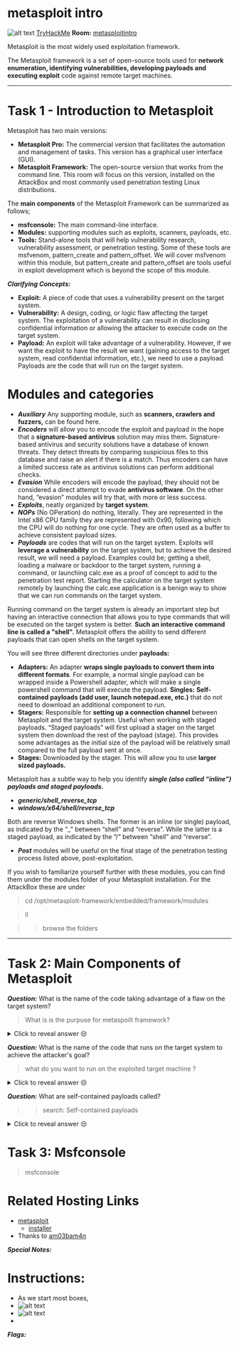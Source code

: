 
# metasploit intro

![alt text](https://assets.tryhackme.com/room-banners/metasploit.png)
 [TryHackMe](https://tryhackme.com/module/metasploit)
**Room:** [metasploitintro](https://tryhackme.com/room/metasploitintro)

Metasploit is the most widely used exploitation framework.

The Metasploit framework is a set of open-source tools used for **network enumeration, identifying vulnerabilities, developing payloads and executing exploit** code against remote target machines. 

****

# Task 1 - Introduction to Metasploit

Metasploit has two main versions:
- **Metasploit Pro:** The commercial version that facilitates the automation and management of tasks. This version has a graphical user interface (GUI).
- **Metasploit Framework:** The open-source version that works from the command line. This room will focus on this version, installed on the AttackBox and most commonly used penetration testing Linux distributions.

The **main components** of the Metasploit Framework can be summarized as follows;

- **msfconsole:** The main command-line interface.
- **Modules:** supporting modules such as exploits, scanners, payloads, etc.
- **Tools:** Stand-alone tools that will help vulnerability research, vulnerability assessment, or penetration testing. Some of these tools are msfvenom, pattern_create and pattern_offset. We will cover msfvenom within this module, but pattern_create and pattern_offset are tools useful in exploit development which is beyond the scope of this module.

***Clarifying Concepts:***
- **Exploit:** A piece of code that uses a vulnerability present on the target system.
- **Vulnerability:** A design, coding, or logic flaw affecting the target system. The exploitation of a vulnerability can result in disclosing confidential information or allowing the attacker to execute code on the target system.
- **Payload:** An exploit will take advantage of a vulnerability. However, if we want the exploit to have the result we want (gaining access to the target system, read confidential information, etc.), we need to use a payload. Payloads are the code that will run on the target system.

# Modules and categories
  - ***Auxiliary***
    Any supporting module, such as **scanners, crawlers and fuzzers,** can be found here.
  - ***Encoders*** will allow you to encode the exploit and payload in the hope that a **signature-based antivirus** solution may miss  them. Signature-based antivirus and security solutions have a database of known threats. They detect threats by comparing suspicious files to this database and raise an alert if there is a match. Thus encoders can have a limited success rate as antivirus solutions can perform additional checks.
  - ***Evasion***
    While encoders will encode the payload, they should not be considered a direct attempt to evade **antivirus software**. On the other hand, “evasion” modules will try that, with more or less success.
  - ***Exploits***, neatly organized by **target system**.
  - ***NOPs*** (No OPeration) do nothing, literally. They are represented in the Intel x86 CPU family they are represented with 0x90, following which the CPU will do nothing for one cycle. They are often used as a buffer to achieve consistent payload sizes.
  - ***Payloads*** are codes that will run on the target system.
Exploits will **leverage a vulnerability** on the target system, but to achieve the desired result, we will need a payload. Examples could be; getting a shell, loading a malware or backdoor to the target system, running a command, or launching calc.exe as a proof of concept to add to the penetration test report. Starting the calculator on the target system remotely by launching the calc.exe application is a benign way to show that we can run commands on the target system.

Running command on the target system is already an important step but having an interactive connection that allows you to type commands that will be executed on the target system is better. **Such an interactive command line is called a "shell".** Metasploit offers the ability to send different payloads that can open shells on the target system.

You will see three different directories under **payloads:**
- **Adapters:** An adapter **wraps single payloads to convert them into different formats**. For example, a normal single payload can be wrapped inside a Powershell adapter, which will make a single powershell command that will execute the payload.
**Singles:** **Self-contained payloads (add user, launch notepad.exe, etc.)** that do not need to download an additional component to run.
- **Stagers:** Responsible for **setting up a connection channel** between Metasploit and the target system. Useful when working with staged payloads. “Staged payloads” will first upload a stager on the target system then download the rest of the payload (stage). This provides some advantages as the initial size of the payload will be relatively small compared to the full payload sent at once.
- **Stages:**  Downloaded by the stager. This will allow you to use **larger sized payloads.**

Metasploit has a subtle way to help you identify ***single (also called “inline”) payloads and staged payloads.***
- ***generic/shell_reverse_tcp***
- ***windows/x64/shell/reverse_tcp***

Both are reverse Windows shells. The former is an inline (or single) payload, as indicated by the “_” between “shell” and “reverse”. While the latter is a staged payload, as indicated by the “/” between “shell” and “reverse”.

  - ***Post*** modules will be useful on the final stage of the penetration testing process listed above, post-exploitation.

If you wish to familiarize yourself further with these modules, you can find them under the modules folder of your Metasploit installation. For the AttackBox these are under 
> cd /opt/metasploit-framework/embedded/framework/modules

> ll

>> browse the folders

****

# Task 2:  Main Components of Metasploit
***Question:*** What is the name of the code taking advantage of a flaw on the target system?
> What is is the purpuse for metaspoilt framework? 
<details>
  <summary>Click to reveal answer 😒</summary>
  <p>To exploit target machines 👉 the answer: Exploit.</p>
</details>


***Question:*** What is the name of the code that runs on the target system to achieve the attacker's goal?
> what do you want to run on the exploited target machine ?
<details>
  <summary>Click to reveal answer 😒</summary>
  <p>The answer is Payload.</p>
</details>

***Question:*** What are self-contained payloads called?
>> search: Self-contained payloads
<details>
  <summary>Click to reveal answer 😒</summary>
  <p>The answer is Singles.</p>
</details>

# Task 3: Msfconsole
> msfconsole


# Related Hosting Links
- [metasploit](https://www.metasploit.com/download)
  - [installer](https://docs.metasploit.com/docs/using-metasploit/getting-started/nightly-installers.html)
- Thanks to [am03bam4n](https://tryhackme.com/p/am03bam4n)

***Special Notes:***


# Instructions:

-   As we start most boxes, 
- 	![alt text]()
  - ![alt text]()
  - 


***Flags:***

​	
